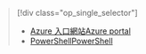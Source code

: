 > [!div class="op_single_selector"]
> * [<span data-ttu-id="482f5-101">Azure 入口網站</span><span class="sxs-lookup"><span data-stu-id="482f5-101">Azure portal</span></span>](../articles/devtest-lab/devtest-lab-create-template.md)
> * [<span data-ttu-id="482f5-102">PowerShell</span><span class="sxs-lookup"><span data-stu-id="482f5-102">PowerShell</span></span>](../articles/devtest-lab/devtest-lab-create-custom-image-from-vhd-using-powershell.md)
